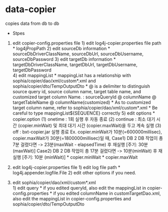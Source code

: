 # data-copier
copies data from db to db

* Stpes
1. edit copier-config.properties file
		1) edit log4j-copier.properties file path
			* log4jPropPath 
		2) edit sourceDb information
			* sourceDbDriverClassName, sourceDbUrl, sourceDbUsername, sourceDbPassword
		3) edit targetDb information
			* targetDbDriverClassName, targetDbUrl, targetDbUsername, targetDbPassword	
		4) edit mappingList 
			* mappingList has a relationship with sophia/copier/dao/xml/custom*.xml and sophia/copier/dto/TempOutputDto
			* @ is a delimiter to distinguish source query id, source column name, target table name, and customized target column Name.
				: sourceQueryId @ columnName @ targetTableName @ columnName(customized)
			* As to customized target column name, refer to sophia/copier/dao/xml/custom*.xml
			* Be careful to type mappingList${SEQUENCE} correctly
		5) edit options
			* copier.option
				(1) onetime : 1회 실행 후 자동 종료 
				(2) continue  : 최소 대기 시간 (copier.minWait) 및 최대 대기 시간 (copier.maxWait)을 두고 계속 실행
				(3) off : bxt-copier.jar 실행 종료
					Ex. copier.minWait가 10분(=600000millisec), copier.maxWait가 30분(=1800000millisec)일 때, 
					Case1) DB 2 DB 작업이 총 7분 걸렸다면 -> 23분(maxWait - elapsedTime) 후 재실행 [주기: 30분 (maxWait)]
					Case2) DB 2 DB 작업이 총 17분 걸렸다면 -> 10분(minWait) 후 재실행 [주기: 10분 (minWait)]
			* copier.minWait
			* copier.maxWait	
	
2. edit log4j-copier.properties file
		1) edit log file path
			* log4j.appender.logfile.File
		2) edit other options if you need.
				
3. edit sophia/copier/dao/xml/custom*.xml	
		1) edit query
			* if you edited queryId, also edit the mappingList in copier-config.properties
			* if you edited columnName in customTargetDao.xml, also edit the mappingList in copier-config.properties and sophia/copier/dto/TempOutputDto			
									